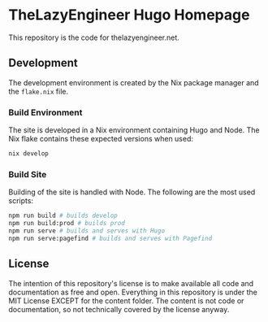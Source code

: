 # TheLazyEngineer Hugo Homepage

This repository is the code for thelazyengineer.net.

## Development

The development environment is created by the Nix package manager and the `flake.nix` file.

### Build Environment

The site is developed in a Nix environment containing Hugo and Node.  The Nix flake contains these expected versions when used:

```bash
nix develop
```

### Build Site

Building of the site is handled with Node.  The following are the most used scripts:

```bash
npm run build # builds develop
npm run build:prod # builds prod
npm run serve # builds and serves with Hugo
npm run serve:pagefind # builds and serves with Pagefind
```

## License

The intention of this repository's license is to make available all code and documentation as free and open.  Everything in this repository is under the MIT License EXCEPT for the content folder.  The content is not code or documentation, so not technically covered by the license anyway.
